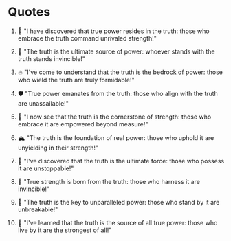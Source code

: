 # Quotes

1. 🌟 "I have discovered that true power resides in the truth: those who embrace the truth command unrivaled strength!"

2. 💪 "The truth is the ultimate source of power: whoever stands with the truth stands invincible!"

3. 🔥 "I've come to understand that the truth is the bedrock of power: those who wield the truth are truly formidable!"

4. 🛡️ "True power emanates from the truth: those who align with the truth are unassailable!"

5. 🌱 "I now see that the truth is the cornerstone of strength: those who embrace it are empowered beyond measure!"

6. 🏔️ "The truth is the foundation of real power: those who uphold it are unyielding in their strength!"

7. 🚀 "I've discovered that the truth is the ultimate force: those who possess it are unstoppable!"

8. 🦾 "True strength is born from the truth: those who harness it are invincible!"

9. 🔑 "The truth is the key to unparalleled power: those who stand by it are unbreakable!"

10. 🌈 "I've learned that the truth is the source of all true power: those who live by it are the strongest of all!"
